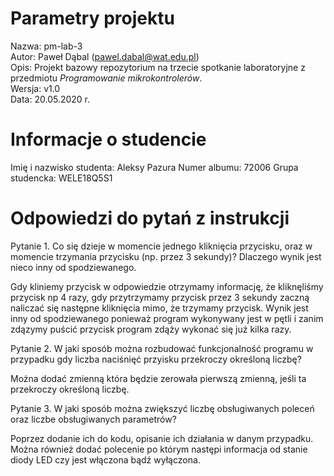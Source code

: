 # Parametry projektu

Nazwa: pm-lab-3  
Autor: Paweł Dąbal (pawel.dabal@wat.edu.pl)  
Opis: Projekt bazowy repozytorium na trzecie spotkanie laboratoryjne z przedmiotu _Programowanie mikrokontrolerów_.  
Wersja: v1.0  
Data: 20.05.2020 r.

# Informacje o studencie

Imię i nazwisko studenta: Aleksy Pazura
Numer albumu: 72006
Grupa studencka: WELE18Q5S1

# Odpowiedzi do pytań z instrukcji
Pytanie 1. 
Co się dzieje w momencie jednego kliknięcia przycisku, oraz w momencie trzymania przycisku (np. przez 3 sekundy)? Dlaczego wynik jest nieco inny od spodziewanego.

Gdy kliniemy przycisk w odpowiedzie otrzymamy informację, że kliknęliśmy przycisk np 4 razy, gdy przytrzymamy przycisk przez 3 sekundy zaczną naliczać się następne kliknięcia mimo, że trzymamy przycisk. Wynik jest inny od spodziewanego ponieważ program wykonywany jest w pętli i zanim zdązymy puścić przycisk program zdąży wykonać się już kilka razy.

Pytanie 2.
W jaki sposób można rozbudować funkcjonalność programu w przypadku gdy liczba naciśnięć przyisku przekroczy określoną liczbę?

Można dodać zmienną która będzie zerowała pierwszą zmienną, jeśli ta przekroczy określoną liczbę.

Pytanie 3.
W jaki sposób można zwiększyć liczbę obsługiwanych poleceń oraz liczbe obsługiwanych parametrów?

Poprzez dodanie ich do kodu, opisanie ich działania w danym przypadku. Można również dodać polecenie po którym następi informacja od stanie diody LED czy jest włączona bądź wyłączona.